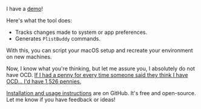 I have a [demo](https://youtu.be/-gOFmlQP9IA)!

Here's what the tool does:

- Tracks changes made to system or app preferences.
- Generates `PlistBuddy` commands.

With this, you can script your macOS setup and recreate your environment on new machines.

Now, I know what you're thinking, but let me assure you, I absolutely do not have OCD. [If I had a penny for every time someone said they think I have OCD... I'd have 1,526 pennies.](https://old.reddit.com/r/Jokes/comments/87jb90/if_i_had_a_penny_for_every_time_someone_said_they)

[Installation and usage instructions](https://github.com/8ta4/plist) are on GitHub. It's free and open-source. Let me know if you have feedback or ideas!

